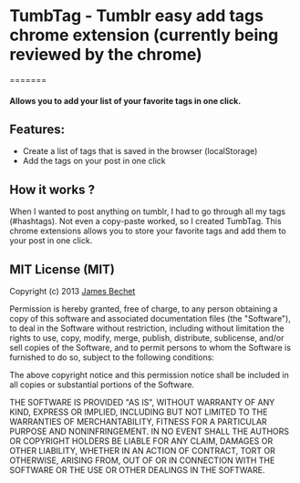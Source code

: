 # TumbTag - Tumblr easy add tags chrome extension (currently being reviewed by the chrome)
=======

#### Allows you to add your list of your favorite tags in one click.

## Features:

- Create a list of tags that is saved in the browser (localStorage)
- Add the tags on your post in one click

## How it works ?

When I wanted to post anything on tumblr, I had to go through all my tags (\#hashtags). Not even a copy-paste worked, so I created TumbTag. This chrome extensions allows you to store your favorite tags and add them to your post in one click.

## MIT License (MIT)

Copyright (c) 2013 [James Bechet](http://jamesbechet.com)

Permission is hereby granted, free of charge, to any person obtaining a copy
of this software and associated documentation files (the "Software"), to deal
in the Software without restriction, including without limitation the rights
to use, copy, modify, merge, publish, distribute, sublicense, and/or sell
copies of the Software, and to permit persons to whom the Software is
furnished to do so, subject to the following conditions:

The above copyright notice and this permission notice shall be included in
all copies or substantial portions of the Software.

THE SOFTWARE IS PROVIDED "AS IS", WITHOUT WARRANTY OF ANY KIND, EXPRESS OR
IMPLIED, INCLUDING BUT NOT LIMITED TO THE WARRANTIES OF MERCHANTABILITY,
FITNESS FOR A PARTICULAR PURPOSE AND NONINFRINGEMENT. IN NO EVENT SHALL THE
AUTHORS OR COPYRIGHT HOLDERS BE LIABLE FOR ANY CLAIM, DAMAGES OR OTHER
LIABILITY, WHETHER IN AN ACTION OF CONTRACT, TORT OR OTHERWISE, ARISING FROM,
OUT OF OR IN CONNECTION WITH THE SOFTWARE OR THE USE OR OTHER DEALINGS IN
THE SOFTWARE.